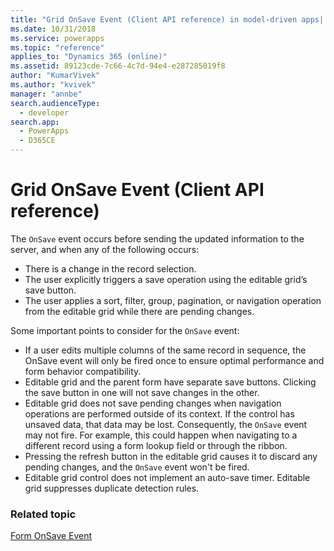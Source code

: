 ```yaml
---
title: "Grid OnSave Event (Client API reference) in model-driven apps| MicrosoftDocs"
ms.date: 10/31/2018
ms.service: powerapps
ms.topic: "reference"
applies_to: "Dynamics 365 (online)"
ms.assetid: 89123cde-7c66-4c7d-94e4-e287285019f8
author: "KumarVivek"
ms.author: "kvivek"
manager: "annbe"
search.audienceType: 
  - developer
search.app: 
  - PowerApps
  - D365CE
---
```

# Grid OnSave Event (Client API reference)



The `OnSave` event occurs before sending the updated information to the server, and when any of the following occurs: 
- There is a change in the record selection.
- The user explicitly triggers a save operation using the editable grid’s save button.
- The user applies a sort, filter, group, pagination, or navigation operation from the editable grid while there are pending changes.

Some important points to consider for the `OnSave` event: 
- If a user edits multiple columns of the same record in sequence, the OnSave event will only be fired once to ensure optimal performance and form behavior compatibility.
- Editable grid and the parent form have separate save buttons. Clicking the save button in one will not save changes in the other.
- Editable grid does not save pending changes when navigation operations are performed outside of its context. If the control has unsaved data, that data may be lost. Consequently, the `OnSave` event may not fire. For example, this could happen when navigating to a different record using a form lookup field or through the ribbon.
- Pressing the refresh button in the editable grid causes it to discard any pending changes, and the `OnSave` event won't be fired.
- Editable grid control does not implement an auto-save timer.
Editable grid suppresses duplicate detection rules.

### Related topic
[Form OnSave Event](form-onsave.md)



